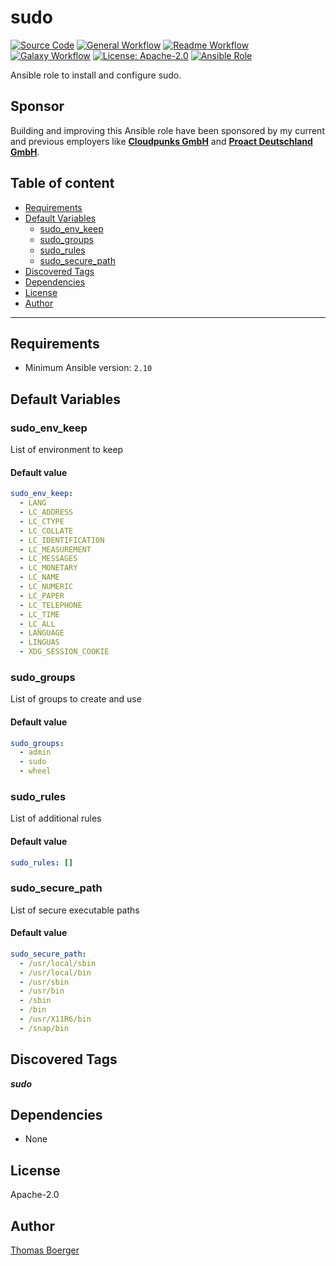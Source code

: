 # sudo

[![Source Code](https://img.shields.io/badge/github-source%20code-blue?logo=github&logoColor=white)](https://github.com/rolehippie/sudo)
[![General Workflow](https://github.com/rolehippie/sudo/actions/workflows/general.yml/badge.svg)](https://github.com/rolehippie/sudo/actions/workflows/general.yml)
[![Readme Workflow](https://github.com/rolehippie/sudo/actions/workflows/docs.yml/badge.svg)](https://github.com/rolehippie/sudo/actions/workflows/docs.yml)
[![Galaxy Workflow](https://github.com/rolehippie/sudo/actions/workflows/galaxy.yml/badge.svg)](https://github.com/rolehippie/sudo/actions/workflows/galaxy.yml)
[![License: Apache-2.0](https://img.shields.io/github/license/rolehippie/sudo)](https://github.com/rolehippie/sudo/blob/master/LICENSE)
[![Ansible Role](https://img.shields.io/badge/role-rolehippie.sudo-blue)](https://galaxy.ansible.com/rolehippie/sudo)

Ansible role to install and configure sudo.

## Sponsor

Building and improving this Ansible role have been sponsored by my current and previous employers like **[Cloudpunks GmbH](https://cloudpunks.de)** and **[Proact Deutschland GmbH](https://www.proact.eu)**.

## Table of content

- [Requirements](#requirements)
- [Default Variables](#default-variables)
  - [sudo_env_keep](#sudo_env_keep)
  - [sudo_groups](#sudo_groups)
  - [sudo_rules](#sudo_rules)
  - [sudo_secure_path](#sudo_secure_path)
- [Discovered Tags](#discovered-tags)
- [Dependencies](#dependencies)
- [License](#license)
- [Author](#author)

---

## Requirements

- Minimum Ansible version: `2.10`

## Default Variables

### sudo_env_keep

List of environment to keep

#### Default value

```YAML
sudo_env_keep:
  - LANG
  - LC_ADDRESS
  - LC_CTYPE
  - LC_COLLATE
  - LC_IDENTIFICATION
  - LC_MEASUREMENT
  - LC_MESSAGES
  - LC_MONETARY
  - LC_NAME
  - LC_NUMERIC
  - LC_PAPER
  - LC_TELEPHONE
  - LC_TIME
  - LC_ALL
  - LANGUAGE
  - LINGUAS
  - XDG_SESSION_COOKIE
```

### sudo_groups

List of groups to create and use

#### Default value

```YAML
sudo_groups:
  - admin
  - sudo
  - wheel
```

### sudo_rules

List of additional rules

#### Default value

```YAML
sudo_rules: []
```

### sudo_secure_path

List of secure executable paths

#### Default value

```YAML
sudo_secure_path:
  - /usr/local/sbin
  - /usr/local/bin
  - /usr/sbin
  - /usr/bin
  - /sbin
  - /bin
  - /usr/X11R6/bin
  - /snap/bin
```

## Discovered Tags

**_sudo_**

## Dependencies

- None

## License

Apache-2.0

## Author

[Thomas Boerger](https://github.com/tboerger)
